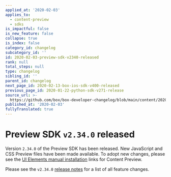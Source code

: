 ```yaml
---
applied_at: '2020-02-03'
applies_to:
  - content-preview
  - sdks
is_impactful: false
is_new_feature: false
collapse: true
is_index: false
category_id: changelog
subcategory_id: ''
id: 2020-02-03-preview-sdk-v2340-released
rank: null
total_steps: null
type: changelog
sibling_id: ''
parent_id: changelog
next_page_id: 2020-02-13-box-ios-sdk-v400-released
previous_page_id: 2020-01-22-python-sdk-v271-release
source_url: >-
  https://github.com/box/box-developer-changelog/blob/main/content/2020/02-03-preview-sdk-v2340-released.md
published_at: '2020-02-03'
fullyTranslated: true
---
```

# Preview SDK `v2.34.0` released

Version `2.34.0` of the Preview SDK has been released. New JavaScript and CSS
Preview files have been made available. To adopt new changes, please see the
[UI Elements manual installation][ui-elements-manual-install] links for Content
Preview.

Please see the `v2.34.0` [release notes][preview-2.34-release-notes] for a list
of all feature changes.

[ui-elements-manual-install]: g://embed/ui-elements/installation/#manual-installation

[preview-2.34-release-notes]: https://github.com/box/box-content-preview/releases/tag/v2.34.0
